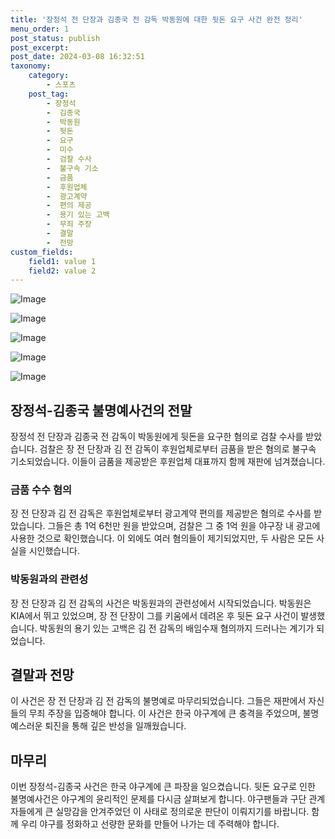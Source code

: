 ```yaml
---
title: '장정석 전 단장과 김종국 전 감독 박동원에 대한 뒷돈 요구 사건 완전 정리'
menu_order: 1
post_status: publish
post_excerpt: 
post_date: 2024-03-08 16:32:51
taxonomy:
    category:
        - 스포츠
    post_tag:
        - 장정석
        -  김종국
        -  박동원
        -  뒷돈
        -  요구
        -  미수
        -  검찰 수사
        -  불구속 기소
        -  금품
        -  후원업체
        -  광고계약
        -  편의 제공
        -  용기 있는 고백
        -  무죄 주장
        -  결말
        -  전망
custom_fields:
    field1: value 1
    field2: value 2
---
```


![Image](https://imgnews.pstatic.net/image/410/2024/03/08/0000984434_001_20240308134201462.jpg?type=w647)

![Image](https://imgnews.pstatic.net/image/410/2024/03/08/0000984434_002_20240308134201522.jpg?type=w647)

![Image](https://imgnews.pstatic.net/image/410/2024/03/08/0000984434_003_20240308134201580.jpg?type=w647)

![Image](https://imgnews.pstatic.net/image/410/2024/03/08/0000984434_004_20240308134201655.jpg?type=w647)

![Image](https://imgnews.pstatic.net/image/410/2024/03/08/0000984434_006_20240308134201949.jpg?type=w647)

## 장정석-김종국 불명예사건의 전말
장정석 전 단장과 김종국 전 감독이 박동원에게 뒷돈을 요구한 혐의로 검찰 수사를 받았습니다. 검찰은 장 전 단장과 김 전 감독이 후원업체로부터 금품을 받은 혐의로 불구속 기소되었습니다. 이들이 금품을 제공받은 후원업체 대표까지 함께 재판에 넘겨졌습니다.
### 금품 수수 혐의
장 전 단장과 김 전 감독은 후원업체로부터 광고계약 편의를 제공받은 혐의로 수사를 받았습니다. 그들은 총 1억 6천만 원을 받았으며, 검찰은 그 중 1억 원을 야구장 내 광고에 사용한 것으로 확인했습니다. 이 외에도 여러 혐의들이 제기되었지만, 두 사람은 모든 사실을 시인했습니다.
### 박동원과의 관련성
장 전 단장과 김 전 감독의 사건은 박동원과의 관련성에서 시작되었습니다. 박동원은 KIA에서 뛰고 있었으며, 장 전 단장이 그를 키움에서 데려온 후 뒷돈 요구 사건이 발생했습니다. 박동원의 용기 있는 고백은 김 전 감독의 배임수재 혐의까지 드러나는 계기가 되었습니다.
## 결말과 전망
이 사건은 장 전 단장과 김 전 감독의 불명예로 마무리되었습니다. 그들은 재판에서 자신들의 무죄 주장을 입증해야 합니다. 이 사건은 한국 야구계에 큰 충격을 주었으며, 불명예스러운 퇴진을 통해 깊은 반성을 일깨웠습니다.
## 마무리 
이번 장정석-김종국 사건은 한국 야구계에 큰 파장을 일으켰습니다. 뒷돈 요구로 인한 불명예사건은 야구계의 윤리적인 문제를 다시금 살펴보게 합니다. 야구팬들과 구단 관계자들에게 큰 실망감을 안겨주었던 이 사태로 정의로운 판단이 이뤄지기를 바랍니다. 함께 우리 야구를 정화하고 선량한 문화를 만들어 나가는 데 주력해야 합니다.
